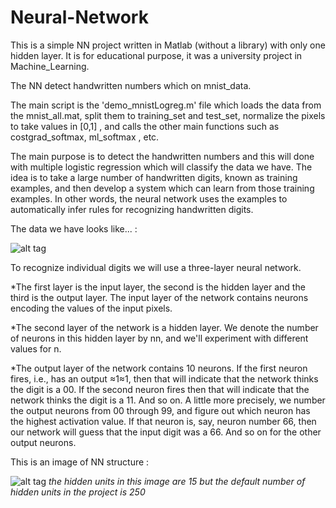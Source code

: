 # Neural-Network

This is a simple NN project written in Matlab (without a library) with only one hidden layer. 
It is for educational purpose, it was a university project in Machine_Learning.

The NN detect handwritten numbers which on mnist_data.

The main script is the 'demo_mnistLogreg.m' file which loads the data from the mnist_all.mat, split them to training_set and test_set, normalize the pixels to take values in [0,1] , and calls the other main functions such as costgrad_softmax, ml_softmax , etc.

The main purpose is to detect the handwritten numbers and this will done with multiple logistic regression which will classify the data we have. The idea is to take a large number of handwritten digits, known as training examples, and then develop a system which can learn from those training examples. In other words, the neural network uses the examples to automatically infer rules for recognizing handwritten digits.

The data we have looks like... :

![alt tag](http://neuralnetworksanddeeplearning.com/images/mnist_100_digits.png)


To recognize individual digits we will use a three-layer neural network. 

*The first layer is the input layer, the second is the hidden layer and the third is the output layer. The input layer of the network contains neurons encoding the values of the input pixels. 

*The second layer of the network is a hidden layer. We denote the number of neurons in this hidden layer by nn, and we'll experiment with different values for n.

*The output layer of the network contains 10 neurons. If the first neuron fires, i.e., has an output ≈1≈1, then that will indicate that the network thinks the digit is a 00. If the second neuron fires then that will indicate that the network thinks the digit is a 11. And so on. A little more precisely, we number the output neurons from 00 through 99, and figure out which neuron has the highest activation value. If that neuron is, say, neuron number 66, then our network will guess that the input digit was a 66. And so on for the other output neurons.

This is an image of NN structure :

![alt tag](http://neuralnetworksanddeeplearning.com/images/tikz12.png)
*the hidden units in this image are 15 but the default number of hidden units in the project is 250*


